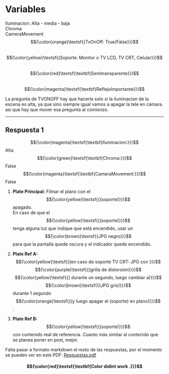 # Variables

Iluminacion: Alta - media - baja  
Chroma  
CameraMovement  
$${\color{orange}\textsf{{TvOnOff: True/False}}}$$  
$${\color{yellow}\textsf{{Soporte: Monitor o TV LCD, TV CRT, Celular}}}$$  
$${\color{red}\textsf{\textbf{Semitransparente}}}$$  
$${\color{magenta}\textsf{\textbf{ReflejoImportante}}}$$  

La pregunta de TVONOFF hay que hacerla solo si la iluminacion de la escena es alta, ya que sino siempre igual vamos a apagar la tele en cámara. así que hay que mover esa pregunta al comienzo.

---

## Respuesta 1

$${\color{magenta}\textsf{\textbf{Iluminacion:}}}$$ Alta  
$${\color{green}\textsf{\textbf{Chroma:}}}$$ False  
$${\color{magenta}\textsf{\textbf{CameraMovement:}}}$$ False  

1. **Plate Principal:** Filmar el plano con el $${\color{yellow}\textsf{{(soporte)}}}$$ apagado.  
   En caso de que el $${\color{yellow}\textsf{{(soporte)}}}$$ tenga alguna luz que indique que está encendido, usar un $${\color{brown}\textsf{{JPG negro}}}$$ para que la pantalla quede oscura y el indicador quede encendido.

2. **Plate Ref A:** $${\color{yellow}\textsf{{(en caso de soporte TV CRT: JPG con }}}$$ $${\color{purple}\textsf{{(grilla de distorsión)}}}$$ $${\color{yellow}\textsf{{( durante un segundo, luego cambiar a)}}}$$ $${\color{brown}\textsf{{(JPG gris)}}}$$ durante 1 segundo $${\color{orange}\textsf{{(y luego apagar el (soporte) en plano)}}}$$.

3. **Plate Ref B:** $${\color{yellow}\textsf{{(soporte)}}}$$ con contenido real de referencia. Cuanto más similar al contenido que se planea poner en post, mejor.


Falta pasar a formato markdown el resto de las respuestas, por el momento se pueden ver en este PDF: [Respuestas.pdf](./Respuestas.pdf)

#### $${\color{red}\textsf{\textbf{Color didint work .}}}$$ 
